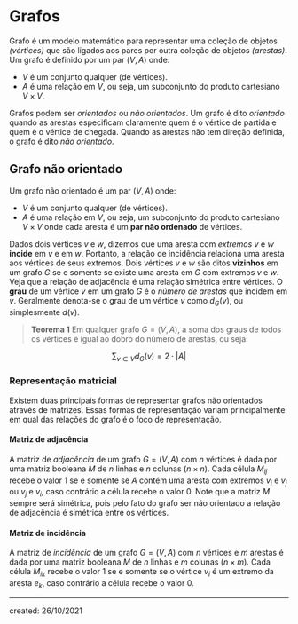 # Grafos
Grafo é um modelo matemático para representar uma coleção de objetos *(vértices)* que são ligados aos pares por outra coleção de objetos *(arestas)*.
Um grafo é definido por um par $(V, A)$ onde:
- $V$ é um conjunto qualquer (de vértices).
- $A$ é uma relação em $V$, ou seja, um subconjunto do produto cartesiano $V \times V$.

Grafos podem ser *orientados* ou *não orientados*. Um grafo é dito *orientado* quando as arestas especificam claramente quem é o vértice de partida e quem é o vértice de chegada. Quando as arestas não tem direção definida, o grafo é dito *não orientado*.

## Grafo não orientado
Um grafo não orientado é um par $(V, A)$ onde:
- $V$ é um conjunto qualquer (de vértices).
- $A$ é uma relação em $V$, ou seja, um subconjunto do produto cartesiano $V \times V$ onde cada aresta é um **par não ordenado** de vértices.

Dados dois vértices $v$ e $w$, dizemos que uma aresta com *extremos* $v$ e $w$ **incide** em $v$ e em $w$. Portanto, a relação de incidência relaciona uma aresta aos vértices de seus extremos.
Dois vértices $v$ e $w$ são ditos **vizinhos** em um grafo $G$ se e somente se existe uma aresta em $G$ com extremos $v$ e $w$. Veja que a relação de adjacência é uma relação simétrica entre vértices.
O **grau** de um vértice $v$ em um grafo $G$ é o *número de arestas* que incidem em $v$. Geralmente denota-se o grau de um vértice $v$ como $d_G(v)$, ou simplesmente $d(v)$.

> **Teorema 1**
> Em qualquer grafo $G = (V,A)$, a soma dos graus de todos os vértices é igual ao dobro do número de arestas, ou seja:

$$
\sum_{v \in V}{d_G(v)}= 2\cdot |A|
$$

### Representação matricial
Existem duas principais formas de representar grafos não orientados através de matrizes. Essas formas de representação variam principalmente em qual das relações do grafo é o foco de representação.

#### Matriz de adjacência
A matriz de *adjacência* de um grafo $G = (V, A)$ com $n$ vértices é dada por uma matriz booleana $M$ de $n$ linhas e $n$ colunas ($n \times n$). Cada célula $M_{ij}$ recebe o valor $1$ se e somente se $A$ contém uma aresta com extremos $v_i$ e $v_j$ ou $v_j$ e $v_i$, caso contrário a célula recebe o valor $0$.
Note que a matriz $M$ sempre será simétrica, pois pelo fato do grafo ser não orientado a relação de adjacência é simétrica entre os vértices.

#### Matriz de incidência
A matriz de *incidência* de um grafo $G = (V,A)$ com $n$ vértices e $m$ arestas é dada por uma matriz booleana $M$ de $n$ linhas e $m$ colunas ($n \times m$). Cada célula $M_{ik}$ recebe o valor $1$ se e somente se o vértice $v_i$ é um extremo da aresta $e_k$, caso contrário a célula recebe o valor $0$.

---

created: 26/10/2021
